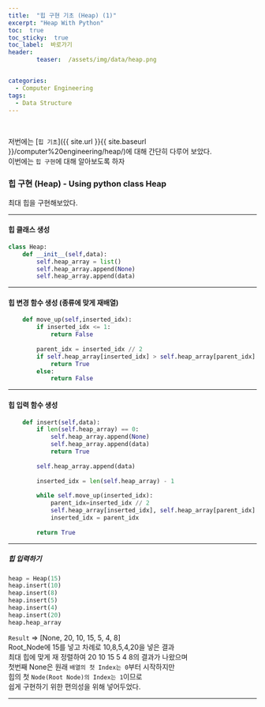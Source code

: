 ```yaml
---
title:  "힙 구현 기초 (Heap) (1)"  
excerpt: "Heap With Python"
toc:  true
toc_sticky:  true
toc_label:  바로가기
header:
        teaser:  /assets/img/data/heap.png


categories:
  - Computer Engineering
tags:
  - Data Structure
---
```

<br/>

저번에는 [`힙 기초`]({{ site.url }}{{ site.baseurl }}/computer%20engineering/heap/)에 대해 간단히 다루어 보았다.<br/>
이번에는 `힙 구현`에 대해 알아보도록 하자 <br/>

### 힙 구현 (Heap) - Using python class Heap
최대 힙을 구현해보았다.

---

#### 힙 클래스 생성
```python
class Heap:
    def __init__(self,data):
        self.heap_array = list()
        self.heap_array.append(None)
        self.heap_array.append(data)
```

---

#### 힙 변경 함수 생성 (종류에 맞게 재배열)
```python        
    def move_up(self,inserted_idx):
        if inserted_idx <= 1:
            return False
        
        parent_idx = inserted_idx // 2
        if self.heap_array[inserted_idx] > self.heap_array[parent_idx]:
            return True
        else:
            return False
```            

---

#### 힙 입력 함수 생성
```python    
    def insert(self,data):
        if len(self.heap_array) == 0:
            self.heap_array.append(None)
            self.heap_array.append(data)
            return True
            
        self.heap_array.append(data)
        
        inserted_idx = len(self.heap_array) - 1
        
        while self.move_up(inserted_idx):
            parent_idx=inserted_idx // 2
            self.heap_array[inserted_idx], self.heap_array[parent_idx] = self.heap_array[parent_idx],self.heap_array[inserted_idx]
            inserted_idx = parent_idx
            
        return True
```

---

##### 힙 입력하기
```python
heap = Heap(15)
heap.insert(10)
heap.insert(8)
heap.insert(5)
heap.insert(4)
heap.insert(20)
heap.heap_array
```

`Result` => [None, 20, 10, 15, 5, 4, 8]  
Root_Node에 15를 넣고 차례로 10,8,5,4,20을 넣은 결과  
최대 힙에 맞게 재 정렬하여 20 10 15 5 4 8의 결과가 나왔으며  
첫번째 None은 원래 `배열의 첫 Index는 0`부터 시작하지만  
힙의 첫 `Node(Root Node)의 Index는 1`이므로  
쉽게 구현하기 위한 편의성을 위해 넣어두었다.

---